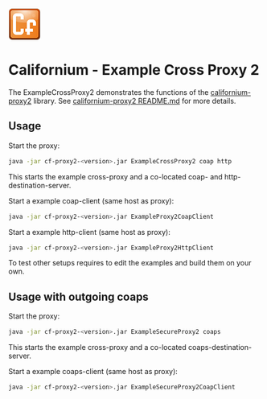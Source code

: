 ![Californium logo](../../cf_64.png)

# Californium - Example Cross Proxy 2

The ExampleCrossProxy2 demonstrates the functions of the [californium-proxy2](../../californium-proxy2) library. See [californium-proxy2 README.md](../../californium-proxy2/README.md) for more details.

## Usage

Start the proxy:
 
```sh
java -jar cf-proxy2-<version>.jar ExampleCrossProxy2 coap http
```

This starts the example cross-proxy and a co-located coap- and http-destination-server.

Start a example coap-client (same host as proxy):

```sh
java -jar cf-proxy2-<version>.jar ExampleProxy2CoapClient
```

Start a example http-client (same host as proxy):

```sh
java -jar cf-proxy2-<version>.jar ExampleProxy2HttpClient
```

To test other setups requires to edit the examples and build them on your own.

## Usage with outgoing coaps

Start the proxy:
 
```sh
java -jar cf-proxy2-<version>.jar ExampleSecureProxy2 coaps
```

This starts the example cross-proxy and a co-located coaps-destination-server.

Start a example coaps-client (same host as proxy):

```sh
java -jar cf-proxy2-<version>.jar ExampleSecureProxy2CoapClient
```

